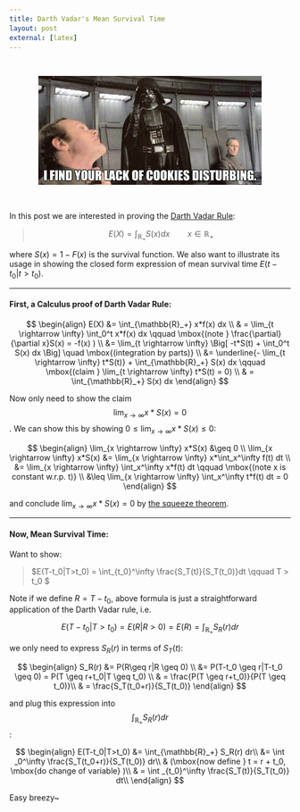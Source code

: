 ```yaml
---
title: Darth Vadar's Mean Survival Time
layout: post
external: [latex]
---
```



<center><img src="/download/posts/darth_cookie.jpg" alt="I find your lack of cookie disturbing" style="width: 400px;" vspace="30"/></center>




In this post we are interested in proving the [Darth Vadar Rule](https://www.sav.sk/journals/uploads/1030150905-M-O-W.pdf):

>$$E(X) = \int_{\mathbb{R}_+}S(x)dx 
\qquad x\in \mathbb{R}_+$$

where $S(x) = 1 - F(x)$ is the survival function. We also want to  illustrate its usage in showing the closed form expression of mean survival time 
$E(t-t_0|t>t_0)$.


---


#### First, a Calculus proof of **Darth Vadar Rule**:

$$
\begin{align}
E(X) &= \int_{\mathbb{R}_+} x*f(x) dx \\
& =  
\lim_{t \rightarrow \infty} \int_0^t x*f(x) dx 
\qquad \mbox{(note } \frac{\partial}{\partial x}S(x) = -f(x) )
\\
&= \lim_{t \rightarrow \infty}
\Big[
-t*S(t) + \int_0^t S(x) dx
\Big]
\quad \mbox{(integration by parts)} \\
&= 
\underline{- \lim_{t \rightarrow \infty} t*S(t)} +  \int_{\mathbb{R}_+} S(x) dx \qquad \mbox{(claim } \lim_{t \rightarrow \infty} t*S(t) = 0) \\
& =  \int_{\mathbb{R}_+} S(x) dx 
\end{align}
$$

Now only need to show the claim $$\lim_{x \rightarrow \infty} x*S(x) = 0$$. We can show this by showing $0 \leq \lim_{x \rightarrow \infty} x*S(x)  \leq 0$:

$$
\begin{align}
\lim_{x \rightarrow \infty} x*S(x) &\geq 0 \\
\lim_{x \rightarrow \infty} x*S(x) &=
 \lim_{x \rightarrow \infty} x*\int_x^\infty f(t) dt \\
&= \lim_{x \rightarrow \infty} \int_x^\infty x*f(t) dt
\qquad \mbox{(note x is constant w.r.p. t)} \\
&\leq  \lim_{x \rightarrow \infty} \int_x^\infty t*f(t) dt
= 0
\end{align}
$$

and conclude $\lim_{x \rightarrow \infty} x*S(x) = 0$  by [the squeeze theorem](https://en.wikipedia.org/wiki/Squeeze_theorem).

---

#### Now, **Mean Survival Time**:
Want to show:

>$E(T-t_0|T>t_0) = \int_{t_0}^\infty \frac{S_T(t)}{S_T(t_0)}dt \qquad 
T > t_0
$

Note if we define $R = T-t_0$, above formula is just a straightforward application of the Darth Vadar rule, i.e. 

$$E(T-t_0|T>t_0) = E(R|R>0) = E(R) = \int_{\mathbb{R}_+} S_R(r) dr$$

we only need to express $S_R(r)$ in terms of $S_T(t)$:

$$
\begin{align}
S_R(r) &= P(R\geq r|R \geq 0) \\
&= P(T-t_0 \geq r|T-t_0 \geq 0) = P(T \geq r+t_0|T \geq t_0) \\
& = \frac{P(T \geq r+t_0)}{P(T \geq t_0)}\\
& = \frac{S_T(t_0+r)}{S_T(t_0)}
\end{align}
$$

and plug this expression into 
$$\int_{\mathbb{R}_+} S_R(r) dr$$:

$$
\begin{align}
E(T-t_0|T>t_0) &=  \int_{\mathbb{R}_+} S_R(r) dr\\
&= \int _0^\infty \frac{S_T(t_0+r)}{S_T(t_0)} dr\\
& (\mbox{now define } t = r + t_0, \mbox{do change of variable} )\\
& =  \int _{t_0}^\infty \frac{S_T(t)}{S_T(t_0)} dt\\
\end{align}
$$

Easy breezy~